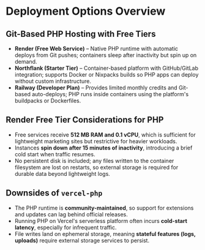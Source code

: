 # Deployment Options Overview

## Git-Based PHP Hosting with Free Tiers
- **Render (Free Web Service)** – Native PHP runtime with automatic deploys from Git pushes; containers sleep after inactivity but spin up on demand.
- **Northflank (Starter Tier)** – Container-based platform with GitHub/GitLab integration; supports Docker or Nixpacks builds so PHP apps can deploy without custom infrastructure.
- **Railway (Developer Plan)** – Provides limited monthly credits and Git-based auto-deploys; PHP runs inside containers using the platform's buildpacks or Dockerfiles.

## Render Free Tier Considerations for PHP
- Free services receive **512 MB RAM and 0.1 vCPU**, which is sufficient for lightweight marketing sites but restrictive for heavier workloads.
- Instances **spin down after 15 minutes of inactivity**, introducing a brief cold start when traffic resumes.
- No persistent disk is included; any files written to the container filesystem are lost on restarts, so external storage is required for durable data beyond lightweight logs.

## Downsides of `vercel-php`
- The PHP runtime is **community-maintained**, so support for extensions and updates can lag behind official releases.
- Running PHP on Vercel's serverless platform often incurs **cold-start latency**, especially for infrequent traffic.
- File writes land on ephemeral storage, meaning **stateful features (logs, uploads)** require external storage services to persist.
